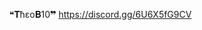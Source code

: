 ❝𝐓ћεο𝐁10❞ 
https://discord.gg/6U6X5fG9CV

<!---
TheoB02/TheoB02 is a ✨ special ✨ repository because its `README.md` (this file) appears on your GitHub profile.
You can click the Preview link to take a look at your changes.
--->
